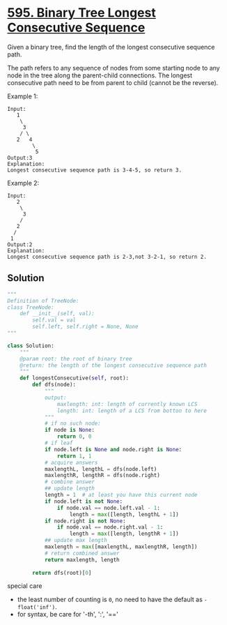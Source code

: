 # [595. Binary Tree Longest Consecutive Sequence](https://www.lintcode.com/problem/binary-tree-longest-consecutive-sequence/description)
Given a binary tree, find the length of the longest consecutive sequence path.

The path refers to any sequence of nodes from some starting node to any node in the tree along the parent-child connections. The longest consecutive path need to be from parent to child (cannot be the reverse).

Example 1:
```
Input:
   1
    \
     3
    / \
   2   4
        \
         5
Output:3
Explanation:
Longest consecutive sequence path is 3-4-5, so return 3.
```
Example 2:
```
Input:
   2
    \
     3
    / 
   2    
  / 
 1
Output:2
Explanation:
Longest consecutive sequence path is 2-3,not 3-2-1, so return 2.
```
## Solution

```python
"""
Definition of TreeNode:
class TreeNode:
    def __init__(self, val):
        self.val = val
        self.left, self.right = None, None
"""

class Solution:
    """
    @param root: the root of binary tree
    @return: the length of the longest consecutive sequence path
    """
    def longestConsecutive(self, root):
        def dfs(node):
            """
            output:
                maxlength: int: length of currently known LCS
                length: int: length of a LCS from botton to here
            """
            # if no such node:
            if node is None:
                return 0, 0
            # if leaf
            if node.left is None and node.right is None:
                return 1, 1
            # acquire answers
            maxlengthL, lengthL = dfs(node.left)
            maxlengthR, lengthR = dfs(node.right)
            # combine answer
            ## update length
            length = 1  # at least you have this current node
            if node.left is not None:
                if node.val == node.left.val - 1:
                    length = max([length, lengthL + 1])
            if node.right is not None:
                if node.val == node.right.val - 1:
                    length = max([length, lengthR + 1])
            ## update max length
            maxlength = max([maxlengthL, maxlengthR, length])
            # return combined answer
            return maxlength, length
        
        return dfs(root)[0]
```
special care
- the least number of counting is ```0```, no need to have the default as ```-float('inf')```.
- for syntax, be care for '-th', ':', '=='